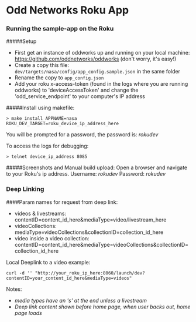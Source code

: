 # Odd Networks Roku App

### Running the sample-app on the Roku

#####Setup
- First get an instance of oddworks up and running on your local machine: https://github.com/oddnetworks/oddworks (don't worry, it's easy!)
- Create a copy this file: ```dev/targets/nasa/config/app_config.sample.json``` in the same folder
- Rename the copy to ```app_config.json```
- Add your roku x-access-token (found in the logs where you are running oddworks) to 'deviceAccessToken' and change the 'odd_service_endpoint' to your computer's IP address

#####Install using makefile:
```
> make install APPNAME=nasa ROKU_DEV_TARGET=roku_device_ip_address_here
```
You will be prompted for a password, the password is: _rokudev_

To access the logs for debugging:
```
> telnet device_ip_address 8085
```

#####Screenshots and Manual build upload:
Open a browser and navigate to your Roku's ip address. Username: _rokudev_ Password: _rokudev_

### Deep Linking

####Param names for request from deep link:
- videos & livestreams: contentID=content_id_here&mediaType=video/livestream_here
- videoCollections: mediaType=videoCollections&collectionID=collection_id_here
- video inside a video collection: contentID=content_id_here&mediaType=videoCollections&collectionID=collection_id_here

Local Deeplink to a video example:
```
curl -d '' "http://your_roku_ip_here:8060/launch/dev?contentID=your_content_id_here&mediaType=videos"
```

Notes:
- *media types have an 's' at the end unless a livestream*
- *Deep link content shown before home page, when user backs out, home page loads*
